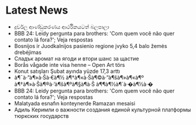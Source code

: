 # Latest News
-  දුර්වල ආණ්ඩුකරණය ආර්ථිකයටත් බලපාලා
-  BBB 24: Leidy pergunta para brothers: 'Com quem você não quer contato lá fora?'; Veja respostas
-  Bosnijos ir Juodkalnijos pasienio regione įvyko 5,4 balo žemės drebėjimas
-  Сладък аромат на ягоди и втори шанс за щастие
-  Borås vågade inte visa henne – Open Art törs
-  Konut satışları Şubat ayında yüzde 17,3 arttı
-  à¶¯à·”à¶»à·Šà·€à¶½ à¶†à¶«à·Šà¶©à·”à¶šà¶»à¶«à¶º à¶†à¶»à·Šà¶®à·’à¶šà¶ºà¶§à¶­à·Š à¶¶à¶½à¶´à·�à¶½à·�
-  BBB 24: Leidy pergunta para brothers: 'Com quem você não quer contato lá fora?'; Veja respostas
-  Malatyada esnafın konteynerde Ramazan mesaisi
-  Адиль Керимли о важности создания единой культурной платформы тюркских государств
